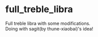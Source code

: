 # full_treble_libra
Full treble libra with some modifications.  
Doing with sagit(by thune-xiaobai)'s idea!
